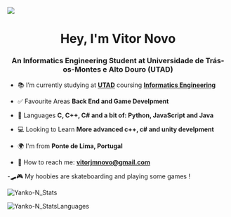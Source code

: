 ![](https://komarev.com/ghpvc/?username=yanko-n)

<h1 align="center">Hey, I'm Vitor Novo</h1>
<h3 align="center">An Informatics Engineering Student at Universidade de Trás-os-Montes e Alto Douro (UTAD)</h3>

- 📚 I’m currently studying at **[UTAD](https://www.utad.pt/)**
      coursing **[Informatics Engineering](https://www.utad.pt/estudar/en/cursos/informatics-engineering/)**

- ✅ Favourite Areas **Back End and Game Develpment**

- 📄 Languages **C, C++, C# and a bit of: Python, JavaScript and Java**

- 💻 Looking to Learn **More advanced c++, c# and unity develpment**

- 🌍 I'm from **Ponte de Lima, Portugal**

- 📩 How to reach me: **vitorjmnovo@gmail.com**

-🛹🎮 My hoobies are skateboarding and playing some games !

<p><img align="center" src="https://github-readme-stats.vercel.app/api?username=yanko-n&show_icons=true&hide=contribs,prs&cache_seconds=86400&theme=shadow_blue" alt="Yanko-N_Stats" /></p>
<p><img align="center" src="https://github-readme-stats.vercel.app/api/top-langs/?username=yanko-n&layout=pie&theme=shadow_blue" alt="Yanko-N_StatsLanguages" /></p>


